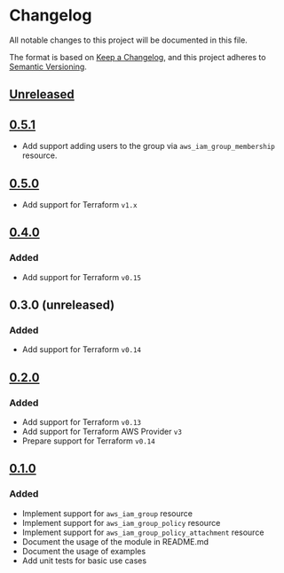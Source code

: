 # Changelog

All notable changes to this project will be documented in this file.

The format is based on [Keep a Changelog](https://keepachangelog.com/en/1.0.0/),
and this project adheres to [Semantic Versioning](https://semver.org/spec/v2.0.0.html).

## [Unreleased]

## [0.5.1]

- Add support adding users to the group via `aws_iam_group_membership` resource.

## [0.5.0]

- Add support for Terraform `v1.x`

## [0.4.0]

### Added

- Add support for Terraform `v0.15`

## 0.3.0 (unreleased)

### Added

- Add support for Terraform `v0.14`

## [0.2.0]

### Added

- Add support for Terraform `v0.13`
- Add support for Terraform AWS Provider `v3`
- Prepare support for Terraform `v0.14`

## [0.1.0]

### Added

- Implement support for `aws_iam_group` resource
- Implement support for `aws_iam_group_policy` resource
- Implement support for `aws_iam_group_policy_attachment` resource
- Document the usage of the module in README.md
- Document the usage of examples
- Add unit tests for basic use cases

<!-- markdown-link-check-disable -->

[unreleased]: https://github.com/mineiros-io/terraform-aws-iam-group/compare/v0.5.1...HEAD
[0.5.1]: https://github.com/mineiros-io/terraform-aws-iam-group/compare/v0.5.0...v0.5.1

<!-- markdown-link-check-disabled -->

[0.5.0]: https://github.com/mineiros-io/terraform-aws-iam-group/compare/v0.4.0...v0.5.0
[0.4.0]: https://github.com/mineiros-io/terraform-aws-iam-group/compare/v0.2.0...v0.4.0
[0.2.0]: https://github.com/mineiros-io/terraform-aws-iam-group/compare/v0.1.0...v0.2.0
[0.1.0]: https://github.com/mineiros-io/terraform-aws-iam-group/releases/tag/v0.1.0
